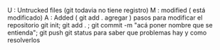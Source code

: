 U : Untrucked files (git todavia no tiene registro)
M : modified ( está modificado)
A : Added ( git add . agregar ) pasos para modificar el repositorio git init; git add . ; git commit -m "acá poner nombre que se entienda"; git push git status para saber que problemas hay y como resolverlos